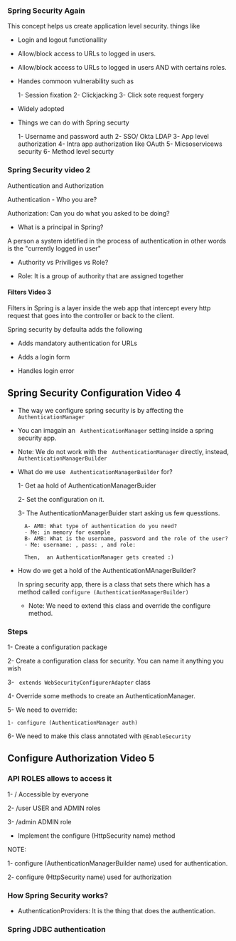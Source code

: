 ### Spring Security Again 

This concept helps us create application level security. things like

- Login and logout functionallity 

- Allow/block access to URLs to logged in users. 

- Allow/block access to URLs to logged in users AND with certains roles. 


- Handes commoon vulnerability such as 

    1- Session fixation
    2- Clickjacking
    3- Click sote request forgery 

- Widely adopted

- Things we can do with Spring securty

    1- Username and password auth
    2- SSO/ Okta LDAP 
    3- App level authorization
    4-  Intra app authorization like OAuth
    5- Micsoservicews security
    6- Method level securty

### Spring Security video 2 


Authentication and Authorization 

Authentication - Who you are? 

Authorization: Can you do what you asked to be doing? 

- What is a principal in Spring? 

A person a system idetified in the process of authentication in other words is the "currently logged in user" 

- Authority vs Priviliges vs Role? 

- Role: It is a group of authority that are assigned together

#### Filters  Video 3

Filters in Spring is a layer inside the web app that intercept every http request that goes into the controller or back to the client. 

Spring security by defaulta adds the following 

- Adds mandatory authentication for URLs


- Adds a login form

- Handles login error

## Spring Security Configuration Video 4


- The way we configure spring security is by affecting the <code> AuthenticationManager</code>


- You can imagain an <code> AuthenticationManager</code> setting inside a spring security app. 


- Note: We do not work with the  <code> AuthenticationManager</code> directly, instead,  <code> AuthenticationManagerBuilder</code>


- What do we use  <code> AuthenticationManagerBuilder</code> for?


    1- Get aa hold of AuthenticationManagerBuider

    2- Set the configuration on it. 

    3- The AuthenticationManagerBuider start asking us few quesstions. 

        A- AMB: What type of authentication do you need? 
        - Me: in memory for example
        B- AMB: What is the username, password and the role of the user? 
        - Me: username: , pass: , and role: 

        Then,  an AuthenticationManager gets created :)

    
- How do we get a hold of the AuthenticationMAnagerBuilder? 

    In spring security app, there is a class that sets there which has a method called <code>configure (AuthenticationManagerBuilder) </code>

    - Note: We need to extend this class and override the configure method. 



### Steps 

1- Create a configuration package 

2- Create a configuration class for security. You can name it anything you wish

3- <code> extends WebSecurityConfigurerAdapter</code>  class

4- Override some methods to create an  AuthenticationManager. 

5- We need to override: 

    1- configure (AuthenticationManager auth)


6- We need to make this class annotated with 
<code>@EnableSecurity </code>

## Configure Authorization Video 5

### API                         ROLES allows to access it

1- /                             Accessible by everyone 


2- /user                        USER and ADMIN roles


3- /admin                       ADMIN role


- Implement the configure (HttpSecurity name) method


NOTE: 

1- configure (AuthenticationManagerBuilder name)  used for authentication. 

2- configure (HttpSecurity name)  used for authorization


### How Spring Security works? 

- AuthenticationProviders: It is the thing that does the authentication. 



### Spring JDBC authentication 







